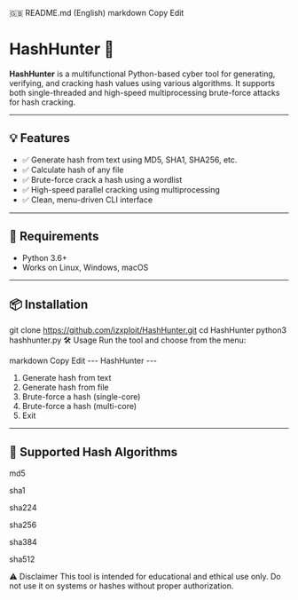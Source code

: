 🇬🇧 README.md (English)
markdown
Copy
Edit
# HashHunter 🔐

**HashHunter** is a multifunctional Python-based cyber tool for generating, verifying, and cracking hash values using various algorithms. It supports both single-threaded and high-speed multiprocessing brute-force attacks for hash cracking.

---

## 💡 Features

- ✅ Generate hash from text using MD5, SHA1, SHA256, etc.
- ✅ Calculate hash of any file
- ✅ Brute-force crack a hash using a wordlist
- ✅ High-speed parallel cracking using multiprocessing
- ✅ Clean, menu-driven CLI interface

---

## 🚀 Requirements

- Python 3.6+
- Works on Linux, Windows, macOS

---

## 📦 Installation

git clone https://github.com/izxploit/HashHunter.git
cd HashHunter
python3 hashhunter.py
🛠 Usage
Run the tool and choose from the menu:

markdown
Copy
Edit
--- HashHunter ---
1. Generate hash from text
2. Generate hash from file
3. Brute-force a hash (single-core)
4. Brute-force a hash (multi-core)
5. Exit

---

## 🧠 Supported Hash Algorithms
md5

sha1

sha224

sha256

sha384

sha512

⚠️ Disclaimer
This tool is intended for educational and ethical use only. Do not use it on systems or hashes without proper authorization.

